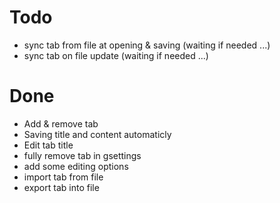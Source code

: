 # Todo

* sync tab from file at opening & saving (waiting if needed ...)
* sync tab on file update (waiting if needed ...)

# Done

* Add & remove tab
* Saving title and content automaticly
* Edit tab title
* fully remove tab in gsettings
* add some editing options
* import tab from file
* export tab into file
